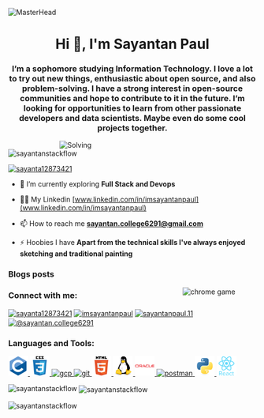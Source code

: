 ![MasterHead](https://thumbs.gfycat.com/BetterHandmadeGull-size_restricted.gif)
<h1 align="center">Hi 👋, I'm Sayantan Paul</h1>
<h3 align="center">I’m a sophomore studying Information Technology. I love a lot to try out new things, enthusiastic about open source, and also problem-solving. I have a strong interest in open-source communities and hope to contribute to it in the future. I’m looking for opportunities to learn from other passionate developers and data scientists. Maybe even do some cool projects together.</h3>
<img align="right" alt="Solving" width="400" src="https://images-wixmp-ed30a86b8c4ca887773594c2.wixmp.com/f/ba9f7a62-5140-4932-a6d1-b893f9801395/dd9k1st-3fd7bca7-066f-410f-948d-24d877c12cff.gif?token=eyJ0eXAiOiJKV1QiLCJhbGciOiJIUzI1NiJ9.eyJzdWIiOiJ1cm46YXBwOjdlMGQxODg5ODIyNjQzNzNhNWYwZDQxNWVhMGQyNmUwIiwiaXNzIjoidXJuOmFwcDo3ZTBkMTg4OTgyMjY0MzczYTVmMGQ0MTVlYTBkMjZlMCIsIm9iaiI6W1t7InBhdGgiOiJcL2ZcL2JhOWY3YTYyLTUxNDAtNDkzMi1hNmQxLWI4OTNmOTgwMTM5NVwvZGQ5azFzdC0zZmQ3YmNhNy0wNjZmLTQxMGYtOTQ4ZC0yNGQ4NzdjMTJjZmYuZ2lmIn1dXSwiYXVkIjpbInVybjpzZXJ2aWNlOmZpbGUuZG93bmxvYWQiXX0.tULhReEuwZ0DQhuBbTxLOt5u3RM9LIwEvcPid97SQvk">
<p align="left"> <img src="https://komarev.com/ghpvc/?username=sayantanstackflow&label=Profile%20views&color=0e75b6&style=flat" alt="sayantanstackflow" /> </p>


<p align="left"> <a href="https://twitter.com/sayanta12873421" target="blank"><img src="https://img.shields.io/twitter/follow/sayanta12873421?logo=twitter&style=for-the-badge" alt="sayanta12873421" /></a> </p>

- 🌱 I’m currently exploring **Full Stack and Devops**

- 👨‍💻 My Linkedin [www.linkedin.com/in/imsayantanpaul](www.linkedin.com/in/imsayantanpaul)

- 📫 How to reach me **sayantan.college6291@gmail.com**

- ⚡ Hoobies I have **Apart from the technical skills I've always enjoyed sketching and traditional painting**

### Blogs posts
<!-- BLOG-POST-LIST:START -->
<!-- BLOG-POST-LIST:END -->
<img align="right" alt="chrome game" width="150" src="https://media1.giphy.com/media/dxODB9UE879RDqAh3o/giphy.gif?cid=6c09b9522a8t2i3qo890g8ou78bbh3mtjx6g1v7axczd57dv&rid=giphy.gif&ct=s">
<h3 align="left">Connect with me:</h3>
<p align="left">
<a href="https://twitter.com/sayanta12873421" target="blank"><img align="center" src="https://raw.githubusercontent.com/rahuldkjain/github-profile-readme-generator/master/src/images/icons/Social/twitter.svg" alt="sayanta12873421" height="30" width="40" /></a>
<a href="https://linkedin.com/in/imsayantanpaul" target="blank"><img align="center" src="https://raw.githubusercontent.com/rahuldkjain/github-profile-readme-generator/master/src/images/icons/Social/linked-in-alt.svg" alt="imsayantanpaul" height="30" width="40" /></a>
<a href="https://instagram.com/sayantanpaul.11" target="blank"><img align="center" src="https://raw.githubusercontent.com/rahuldkjain/github-profile-readme-generator/master/src/images/icons/Social/instagram.svg" alt="sayantanpaul.11" height="30" width="40" /></a>
<a href="https://medium.com/@sayantan.college6291" target="blank"><img align="center" src="https://raw.githubusercontent.com/rahuldkjain/github-profile-readme-generator/master/src/images/icons/Social/medium.svg" alt="@sayantan.college6291" height="30" width="40" /></a>

</p>

<h3 align="left">Languages and Tools:</h3>
<p align="left"> <a href="https://www.cprogramming.com/" target="_blank" rel="noreferrer"> <img src="https://raw.githubusercontent.com/devicons/devicon/master/icons/c/c-original.svg" alt="c" width="40" height="40"/> </a> <a href="https://www.w3schools.com/css/" target="_blank" rel="noreferrer"> <img src="https://raw.githubusercontent.com/devicons/devicon/master/icons/css3/css3-original-wordmark.svg" alt="css3" width="40" height="40"/> </a> <a href="https://cloud.google.com" target="_blank" rel="noreferrer"> <img src="https://www.vectorlogo.zone/logos/google_cloud/google_cloud-icon.svg" alt="gcp" width="40" height="40"/> </a> <a href="https://git-scm.com/" target="_blank" rel="noreferrer"> <img src="https://www.vectorlogo.zone/logos/git-scm/git-scm-icon.svg" alt="git" width="40" height="40"/> </a> <a href="https://www.w3.org/html/" target="_blank" rel="noreferrer"> <img src="https://raw.githubusercontent.com/devicons/devicon/master/icons/html5/html5-original-wordmark.svg" alt="html5" width="40" height="40"/> </a> <a href="https://www.linux.org/" target="_blank" rel="noreferrer"> <img src="https://raw.githubusercontent.com/devicons/devicon/master/icons/linux/linux-original.svg" alt="linux" width="40" height="40"/> </a> <a href="https://www.oracle.com/" target="_blank" rel="noreferrer"> <img src="https://raw.githubusercontent.com/devicons/devicon/master/icons/oracle/oracle-original.svg" alt="oracle" width="40" height="40"/> </a> <a href="https://postman.com" target="_blank" rel="noreferrer"> <img src="https://www.vectorlogo.zone/logos/getpostman/getpostman-icon.svg" alt="postman" width="40" height="40"/> </a> <a href="https://www.python.org" target="_blank" rel="noreferrer"> <img src="https://raw.githubusercontent.com/devicons/devicon/master/icons/python/python-original.svg" alt="python" width="40" height="40"/> </a> <a href="https://reactjs.org/" target="_blank" rel="noreferrer"> <img src="https://raw.githubusercontent.com/devicons/devicon/master/icons/react/react-original-wordmark.svg" alt="react" width="40" height="40"/> </a> </p>

<p><img align="left" src="https://github-readme-stats.vercel.app/api/top-langs?username=sayantanstackflow&show_icons=true&locale=en&layout=compact" alt="sayantanstackflow" /></p>

<p>&nbsp;<img align="center" src="https://github-readme-stats.vercel.app/api?username=sayantanstackflow&show_icons=true&locale=en" alt="sayantanstackflow" /></p>

<p><img align="center" src="https://github-readme-streak-stats.herokuapp.com/?user=sayantanstackflow&" alt="sayantanstackflow" /></p>
